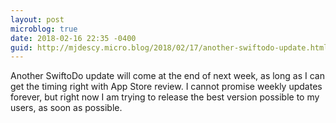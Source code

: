 ```yaml
---
layout: post
microblog: true
date: 2018-02-16 22:35 -0400
guid: http://mjdescy.micro.blog/2018/02/17/another-swiftodo-update.html
---
```

Another SwiftoDo update will come at the end of next week, as long as I can get the timing right with App Store review. I cannot promise weekly updates forever, but right now I am trying to release the best version possible to my users, as soon as possible.
